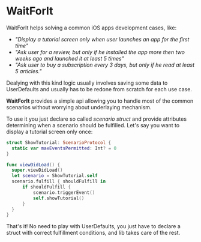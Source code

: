 # WaitForIt

WaitForIt helps solving a common iOS apps development cases, like:

- *"Display a tutorial screen only when user launches an app for the first time"*
- *"Ask user for a review, but only if he installed the app more then two weeks ago and launched it at least 5 times"*
- *"Ask user to buy a subscription every 3 days, but only if he read at least 5 articles."*

Dealying with this kind logic usually involves saving some data to UserDefaults and usually has to be redone from scratch for each use case.

**WaitForIt** provides a simple api allowing you to handle most of the common scenarios without worrying about underlaying mechanism.

To use it you just declare so called *scenario struct* and provide attributes determining when a scenario should be fulfilled. Let's say you want to display a tutorial screen only once:

``` swift
struct ShowTutorial: ScenarioProtocol {
  static var maxEventsPermitted: Int? = 0
}

func viewDidLoad() {
  super.viewDidLoad()
  let scenario = ShowTutorial.self
  scenario.fulfill { shouldFulfill in
      if shouldFulfill {
          scenario.triggerEvent()
          self.showTutorial()
      }
  }
}
```

That's it! No need to play with UserDefaults, you just have to declare a struct with correct fulfillment conditions, and lib takes care of the rest.

